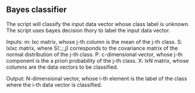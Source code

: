 ## Bayes classifier
The script will classify the input data vector whose class label is unknown. The script uses bayes decision thory to label the input data vector.

Inputs: 
m: lxc matrix, whose j-th column is the mean of the j-th class.
S: lxlxc matrix, where S(:,:,j) corresponds to the covariance matrix of the normal distribution of the j-th class.
P: c-dimensional vector, whose j-th component is the a priori probability of the j-th class.
X: lxN matrix, whose columns are the data vectors to be classified.

Output: N-dimensional vector, whose i-th element is the label of the class where the i-th data vector is classified.




